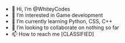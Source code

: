 - 👋 Hi, I’m @WhiteyCodes
- 👀 I’m interested in Game development
- 🌱 I’m currently learning Python, CSS, C++
- 💞️ I’m looking to collaborate on nothing so far
- 📫 How to reach me [CLASSIFIED]

<!---
WhiteyCodes/WhiteyCodes is a ✨ special ✨ repository because its `README.md` (this file) appears on your GitHub profile.
You can click the Preview link to take a look at your changes.
--->
